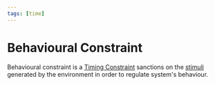 ```yaml
---
tags: [time]
---
```


# Behavioural Constraint

Behavioural constraint is a [Timing Constraint](202407151500.md) sanctions on
the [stimuli](202407151505.md) generated by the environment in order to regulate
system's behaviour.
